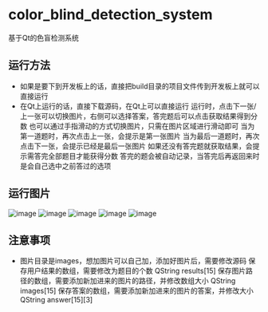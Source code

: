 # color_blind_detection_system
基于Qt的色盲检测系统
## 运行方法
- 如果是要下到开发板上的话，直接把build目录的项目文件传到开发板上就可以直接运行
- 在Qt上运行的话，直接下载源码，在Qt上可以直接运行
运行时，点击下一张/上一张可以切换图片，右侧可以选择答案，答完题后可以点击获取结果得到分数
也可以通过手指滑动的方式切换图片，只需在图片区域进行滑动即可
当为第一道题时，再次点击上一张，会提示是第一张图片
当为最后一道题时，再次点击下一张，会提示已经是最后一张图片
如果还没有答完题就获取结果，会提示需答完全部题目才能获得分数
答完的题会被自动记录，当答完后再返回来时是会自己选中之前答过的选项
## 运行图片
![image](https://user-images.githubusercontent.com/75490362/124133999-f4be1b00-dab4-11eb-8aab-8e94c05334cd.png)
![image](https://user-images.githubusercontent.com/75490362/124135096-110e8780-dab6-11eb-8ab1-e6ae6d288eab.png)
![image](https://user-images.githubusercontent.com/75490362/124135136-1d92e000-dab6-11eb-9428-77abb8fd84fd.png)
![image](https://user-images.githubusercontent.com/75490362/124135161-25528480-dab6-11eb-87c0-82b1a826dc08.png)
![image](https://user-images.githubusercontent.com/75490362/124135264-3b604500-dab6-11eb-9279-1603dab4651d.png)
## 注意事项
- 图片目录是images，想加图片可以自己加，添加好图片后，需要修改源码
保存用户结果的数组，需要修改为题目的个数
QString results[15]
保存图片路径的数组，需要添加新加进来的图片的路径，并修改数组大小
QString images[15] 
保存答案的数组，需要添加新加进来的图片的答案，并修改大小
QString answer[15][3]
